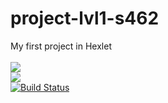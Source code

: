 # project-lvl1-s462
My first project in Hexlet<br>
<br>
<a href="https://codeclimate.com/github/codeclimate/codeclimate/maintainability"><img src="https://api.codeclimate.com/v1/badges/a99a88d28ad37a79dbf6/maintainability" /></a><br>
<a href="https://codeclimate.com/github/codeclimate/codeclimate/test_coverage"><img src="https://api.codeclimate.com/v1/badges/a99a88d28ad37a79dbf6/test_coverage" /></a><br>
[![Build Status](https://travis-ci.com/Fulerent/project-lvl1-s462.svg?branch=master)](https://travis-ci.com/Fulerent/project-lvl1-s462)
